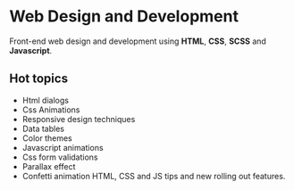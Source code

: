 # Web Design and Development

Front-end web design and development using **HTML**, **CSS**,
**SCSS** and **Javascript**.

## Hot topics

- Html dialogs
- Css Animations
- Responsive design techniques
- Data tables
- Color themes
- Javascript animations
- Css form validations
- Parallax effect
- Confetti animation
HTML, CSS and JS tips and new rolling out features.
